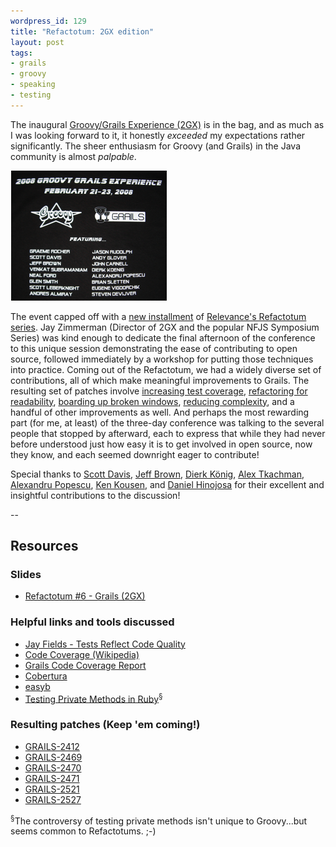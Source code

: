 ```yaml
---
wordpress_id: 129
title: "Refactotum: 2GX edition"
layout: post
tags:
- grails
- groovy
- speaking
- testing
---
```

The inaugural [Groovy/Grails Experience (2GX)](http://jasonrudolph.com/blog/2007/12/20/2gx-next-gen-java-conference-is-right-around-the-corner/ "2GX - Next-Gen Java Conference Is Right Around the Corner") is in the bag, and as much as I was looking forward to it, it honestly *exceeded* my expectations rather significantly. The sheer enthusiasm for Groovy (and Grails) in the Java community is almost *palpable*.

![2GX T-Shirt](/resources/20080224-2gx-shirt.png)

The event capped off with a [new installment](http://www.groovygrails.com/gg/conference/speaker?speakerId=4738&amp;showId=131#pr8883 "Refactotum #6 - Grails") of [Relevance's Refactotum series](http://blog.thinkrelevance.com/twir "Relevance, Inc. - This Week in Refactoring").  Jay Zimmerman (Director of 2GX and the popular NFJS Symposium Series) was kind enough to dedicate the final afternoon of the conference to this unique session demonstrating the ease of contributing to open source, followed immediately by a workshop for putting those techniques into practice.  Coming out of the Refactotum, we had a widely diverse set of contributions, all of which make meaningful improvements to Grails.  The resulting set of patches involve [increasing test coverage](http://jira.codehaus.org/browse/GRAILS-2470 "[#GRAILS-2470] Patch: Additional Tests for WebUtils#getFormatFromURI - jira.codehaus.org"), [refactoring for readability](http://jira.codehaus.org/browse/GRAILS-2471 "[#GRAILS-2471] Patch: Increase Test Coverage and Improve Maintainability for GroovyIfTag class - jira.codehaus.org"), [boarding up broken windows](http://jira.codehaus.org/browse/GRAILS-2412 "[#GRAILS-2412] Patch: Resolve deprecation warnings in Grails build output - jira.codehaus.org"), [reducing complexity](http://jira.codehaus.org/browse/GRAILS-2471 "[#GRAILS-2471] Patch: Increase Test Coverage and Improve Maintainability for GroovyIfTag class - jira.codehaus.org"), and a handful of other improvements as well.  And perhaps the most rewarding part (for me, at least) of the three-day conference was talking to the several people that stopped by afterward, each to express that while they had never before understood just how easy it is to get involved in open source, now they know, and each seemed downright eager to contribute!

Special thanks to [Scott Davis](http://davisworld.org/ "Davisworld"), [Jeff Brown](http://javajeff.blogspot.com/ "Jeff's Mostly Java Web Log"), [Dierk König](http://www.manning.com/koenig/ "Manning: Groovy in Action"),  [Alex Tkachman](http://g2one.com/company.html#alex), [Alexandru Popescu](http://themindstorms.blogspot.com/ "mindstorm"), [Ken Kousen](http://kousenit.wordpress.com/ "Ken Kousen's Blog - Stuff I've learned recently"), and [Daniel Hinojosa](http://evolutionnext.com "evolutionnext.com") for their excellent and insightful contributions to the discussion!  

--

## Resources

### Slides

* [Refactotum #6 - Grails (2GX)](http://jasonrudolph.com/downloads/presentations/Refactotum_2GX.pdf)

### Helpful links and tools discussed

* [Jay Fields - Tests Reflect Code Quality](http://blog.jayfields.com/2008/02/tests-reflect-code-quality.html "Jay Fields Thoughts: Tests reflect code quality")
* [Code Coverage (Wikipedia)](http://en.wikipedia.org/wiki/code_coverage "Code coverage - Wikipedia, the free encyclopedia")
* [Grails Code Coverage Report](http://build.canoo.com/grails/artifacts/coverage/index.html "Grails Code Coverage Report")
* [Cobertura](http://cobertura.sourceforge.net)
* [easyb](http://www.easyb.org/ "easyb - Groovy BDD Framework")
* [Testing Private Methods in Ruby](http://jasonrudolph.com/blog/2007/11/02/evan-phoenix-on-testing-private-methods-in-ruby/ "Evan Phoenix on Testing Private Methods in Ruby")<sup>&sect;</sup>

### Resulting patches (Keep 'em coming!)

* [GRAILS-2412](http://jira.codehaus.org/browse/GRAILS-2412)
* [GRAILS-2469](http://jira.codehaus.org/browse/GRAILS-2469)
* [GRAILS-2470](http://jira.codehaus.org/browse/GRAILS-2470)
* [GRAILS-2471](http://jira.codehaus.org/browse/GRAILS-2471)
* [GRAILS-2521](http://jira.codehaus.org/browse/GRAILS-2521)
* [GRAILS-2527](http://jira.codehaus.org/browse/GRAILS-2527)       

<sup>&sect;</sup>The controversy of testing private methods isn't unique to Groovy...but seems common to Refactotums. ;-)
